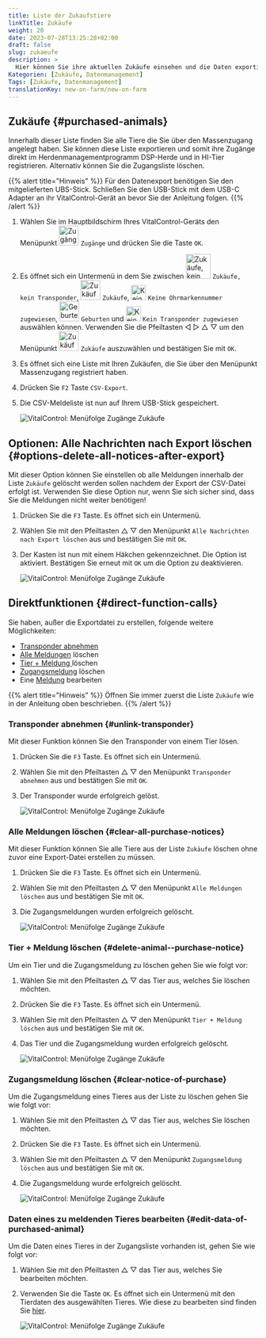 ```yaml
---
title: Liste der Zukaufstiere
linkTitle: Zukäufe
weight: 20
date: 2023-07-28T13:25:28+02:00
draft: false
slug: zukaeufe
description: >
  Hier können Sie ihre aktuellen Zukäufe einsehen und die Daten exportieren.
Kategorien: [Zukäufe, Datenmanagement]
Tags: [Zukäufe, Datenmanagement]
translationKey: new-on-farm/new-on-farm
---
```

## Zukäufe {#purchased-animals}

Innerhalb dieser Liste finden Sie alle Tiere die Sie über den Massenzugang angelegt haben. Sie können diese Liste exportieren und somit ihre Zugänge direkt im Herdenmanagementprogramm DSP-Herde und in HI-Tier registrieren. Alternativ können Sie die Zugangsliste löschen.

{{% alert title="Hinweis" %}}
Für den Datenexport benötigen Sie den mitgelieferten UBS-Stick. Schließen Sie den USB-Stick mit dem USB-C Adapter an ihr VitalControl-Gerät an bevor Sie der Anleitung folgen.
{{% /alert %}}

1. Wählen Sie im Hauptbildschirm Ihres VitalControl-Geräts den Menüpunkt <img src="/icons/main/new-on-farm.svg" width="40" align="bottom" alt="Zugänge" /> `Zugänge` und drücken Sie die Taste `OK`.

2. Es öffnet sich ein Untermenü in dem Sie zwischen <img src="/icons/registration/new-on-farm-no-transponder.svg" width="50" align="bottom" alt="Zukäufe, kein Transponder" /> `Zukäufe, kein Transponder`, <img src="/icons/main/new-on-farm.svg" width="40" align="bottom" alt="Zukäufe" /> `Zukäufe`, <img src="/icons/registration/no-eartag-number.svg" width="30" align="bottom" alt="Keine Ohrmarkennummer zugewiesen" /> `Keine Ohrmarkennummer zugewiesen`, <img src="/icons/main/births.svg" width="40" align="bottom" alt="Geburten" /> `Geburten` und <img src="/icons/registration/no-transponder.svg" width="30" align="bottom" alt="Kein Transponder zugewiesen" /> `Kein Transponder zugewiesen` auswählen können. Verwenden Sie die Pfeiltasten ◁ ▷ △ ▽ um den Menüpunkt <img src="/icons/main/new-on-farm.svg" width="40" align="bottom" alt="Zukäufe" /> `Zukäufe` auszuwählen und bestätigen Sie mit `OK`.

3. Es öffnet sich eine Liste mit Ihren Zukäufen, die Sie über den Menüpunkt Massenzugang registriert haben.

4. Drücken Sie `F2` Taste `CSV-Export`.

5. Die CSV-Meldeliste ist nun auf Ihrem USB-Stick gespeichert.

    ![VitalControl: Menüfolge Zugänge Zukäufe](../bilder/zukaeufe.png "Zukäufe")

## Optionen: Alle Nachrichten nach Export löschen {#options-delete-all-notices-after-export}

Mit dieser Option können Sie einstellen ob alle Meldungen innerhalb der Liste `Zukäufe` gelöscht werden sollen nachdem der Export der CSV-Datei erfolgt ist. Verwenden Sie diese Option nur, wenn Sie sich sicher sind, dass Sie die Meldungen nicht weiter benötigen!

1. Drücken Sie die `F3` Taste. Es öffnet sich ein Untermenü.

2. Wählen Sie mit den Pfeiltasten △ ▽ den Menüpunkt `Alle Nachrichten nach Export löschen` aus und bestätigen Sie mit `OK`.

3. Der Kasten ist nun mit einem Häkchen gekennzeichnet. Die Option ist aktiviert. Bestätigen Sie erneut mit `OK` um die Option zu deaktivieren. 

    ![VitalControl: Menüfolge Zugänge Zukäufe](../bilder/nachrichten-loeschen.png "Alle Nachrichten nach Export löschen")

## Direktfunktionen {#direct-function-calls}

Sie haben, außer die Exportdatei zu erstellen, folgende weitere Möglichkeiten:

- [Transponder abnehmen](#unlink-transponder)
- [Alle Meldungen](#clear-all-purchase-notices) löschen
- [Tier + Meldung ](#delete-animal--purchase-notice) löschen
- [Zugangsmeldung](#clear-notice-of-purchase) löschen
- Eine [Meldung](#edit-data-of-purchased-animal) bearbeiten

{{% alert title="Hinweis" %}}
Öffnen Sie immer zuerst die Liste `Zukäufe` wie in der Anleitung oben beschrieben.
{{% /alert %}}

### Transponder abnehmen {#unlink-transponder}

Mit dieser Funktion können Sie den Transponder von einem Tier lösen.

1. Drücken Sie die `F3` Taste. Es öffnet sich ein Untermenü.

2. Wählen Sie mit den Pfeiltasten △ ▽ den Menüpunkt `Transponder abnehmen` aus und bestätigen Sie mit `OK`.

3. Der Transponder wurde erfolgreich gelöst.

    ![VitalControl: Menüfolge Zugänge Zukäufe](../bilder/transponder-abnehmen.png "Transponder abnehmen")

### Alle Meldungen löschen {#clear-all-purchase-notices}

Mit dieser Funktion können Sie alle Tiere aus der Liste `Zukäufe` löschen ohne zuvor eine Export-Datei erstellen zu müssen.

1. Drücken Sie die `F3` Taste. Es öffnet sich ein Untermenü.

2. Wählen Sie mit den Pfeiltasten △ ▽ den Menüpunkt `Alle Meldungen löschen` aus und bestätigen Sie mit `OK`.

3. Die Zugangsmeldungen wurden erfolgreich gelöscht.

    ![VitalControl: Menüfolge Zugänge Zukäufe](../bilder/alle-meldungen-loeschen.png "Alle Meldungen löschen")

### Tier + Meldung löschen {#delete-animal--purchase-notice}

Um ein Tier und die Zugangsmeldung zu löschen gehen Sie wie folgt vor:

1. Wählen Sie mit den Pfeiltasten △ ▽ das Tier aus, welches Sie löschen möchten.

2. Drücken Sie die `F3` Taste. Es öffnet sich ein Untermenü.

3. Wählen Sie mit den Pfeiltasten △ ▽ den Menüpunkt `Tier + Meldung löschen` aus und bestätigen Sie mit `OK`.

4. Das Tier und die Zugangsmeldung wurden erfolgreich gelöscht.

    ![VitalControl: Menüfolge Zugänge Zukäufe](../bilder/tier-und-meldung-loeschen.png "Tier + Meldung löschen")

### Zugangsmeldung löschen {#clear-notice-of-purchase}

Um die Zugangsmeldung eines Tieres aus der Liste zu löschen gehen Sie wie folgt vor:

1. Wählen Sie mit den Pfeiltasten △ ▽ das Tier aus, welches Sie löschen möchten.

2. Drücken Sie die `F3` Taste. Es öffnet sich ein Untermenü.

3. Wählen Sie mit den Pfeiltasten △ ▽ den Menüpunkt `Zugangsmeldung löschen` aus und bestätigen Sie mit `OK`.

4. Die Zugangsmeldung wurde erfolgreich gelöscht.

    ![VitalControl: Menüfolge Zugänge Zukäufe](../bilder/zugangsmeldung-loeschen.png "Zugangsmeldung löschen")

### Daten eines zu meldenden Tieres bearbeiten {#edit-data-of-purchased-animal}

Um die Daten eines Tieres in der Zugangsliste vorhanden ist, gehen Sie wie folgt vor:

1. Wählen Sie mit den Pfeiltasten △ ▽ das Tier aus, welches Sie bearbeiten möchten.

2. Verwenden Sie die Taste `OK`. Es öffnet sich ein Untermenü mit den Tierdaten des ausgewählten Tieres. Wie diese zu bearbeiten sind finden Sie [hier](/docs/aktionen/aendern/#edit-animal-data).

    ![VitalControl: Menüfolge Zugänge Zukäufe](../bilder/eine-meldung-bearbeiten.png "Eine Meldung bearbeiten")

